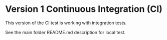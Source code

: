 # Version 1 Continuous Integration (CI)

This version of the CI test is working with integration tests.

See the main folder README.md description for local test.
